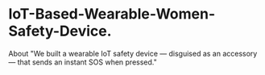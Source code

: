 # IoT-Based-Wearable-Women-Safety-Device.
About "We built a wearable IoT safety device — disguised as an accessory — that sends an instant SOS when pressed."
